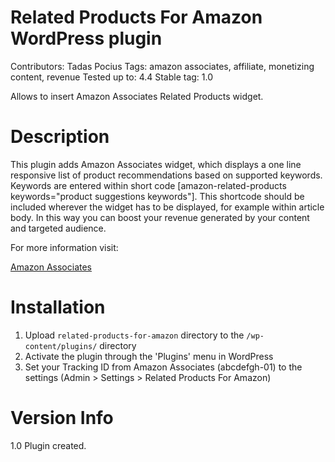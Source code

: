 # Related Products For Amazon WordPress plugin

Contributors: Tadas Pocius
Tags: amazon associates, affiliate, monetizing content, revenue
Tested up to: 4.4
Stable tag: 1.0

Allows to insert Amazon Associates Related Products widget.

# Description

This plugin adds Amazon Associates widget, which displays a one line responsive list of
product recommendations based on supported keywords. Keywords are entered within short code 
[amazon-related-products keywords="product suggestions keywords"]. This shortcode should
be included wherever the widget has to be displayed, for example within article body. In this
way you can boost your revenue generated by your content and targeted audience.

For more information visit:

[Amazon Associates](https://affiliate-program.amazon.com)

# Installation

1. Upload `related-products-for-amazon` directory to the `/wp-content/plugins/` directory
2. Activate the plugin through the 'Plugins' menu in WordPress
3. Set your Tracking ID from Amazon Associates (abcdefgh-01) to the settings (Admin > Settings > Related Products For Amazon)

# Version Info

1.0 Plugin created.